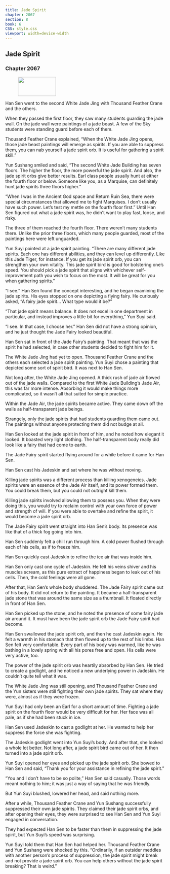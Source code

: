 ```yaml
---
title: Jade Spirit
chapter: 2067
section: 8
book: 6
CSS: style.css
viewport: width=device-width
---
```


## Jade Spirit

### Chapter 2067

<figure>
	<img src="../Images/gem.gif" alt="" id="gem" width="120" height="60" />
</figure>

Han Sen went to the second White Jade Jing with Thousand Feather Crane and the others.

When they passed the first floor, they saw many students guarding the jade wall. On the jade wall were paintings of a jade beast. A few of the Sky students were standing guard before each of them.

Thousand Feather Crane explained, “When the White Jade Jing opens, those jade beast paintings will emerge as spirits. If you are able to suppress them, you can nab yourself a jade spirit orb. It is useful for gathering a spirit skill.”

Yun Sushang smiled and said, “The second White Jade Building has seven floors. The higher the floor, the more powerful the jade spirit. And also, the jade spirit orbs give better results. Earl class people usually hunt at either the fourth floor or below. Someone like you, as a Marquise, can definitely hunt jade spirits three floors higher.”

“When I was in the Ancient God space and Return Ruin Sea, there were special circumstances that allowed me to fight Marquises. I don’t usually have such power. Let’s test my mettle on the fourth floor first.” Until Han Sen figured out what a jade spirit was, he didn’t want to play fast, loose, and risky.

The three of them reached the fourth floor. There weren’t many students there. Unlike the prior three floors, which many people guarded, most of the paintings here were left unguarded.

Yun Suyi pointed at a jade spirit painting. “There are many different jade spirits. Each one has different abilities, and they can level up differently. Like this Jade Tiger, for instance. If you get its jade spirit orb, you can strengthen your own vitality. This jade spirit bird is good for bolstering one’s speed. You should pick a jade spirit that aligns with whichever self-improvement path you wish to focus on the most. It will be great for you when gathering spirits.”

“I see.” Han Sen found the concept interesting, and he began examining the jade spirits. His eyes stopped on one depicting a flying fairy. He curiously asked, “A fairy jade spirit… What type would it be?”

“That jade spirit means balance. It does not excel in one department in particular, and instead improves a little bit for everything,” Yun Suyi said.

“I see. In that case, I choose her.” Han Sen did not have a strong opinion, and he just thought the Jade Fairy looked beautiful.

Han Sen sat in front of the Jade Fairy’s painting. That meant that was the spirit he had selected, in case other students decided to fight him for it.

The White Jade Jing had yet to open. Thousand Feather Crane and the others each selected a jade spirit painting. Yun Suyi chose a painting that depicted some sort of spirit bird. It was next to Han Sen.

Not long after, the White Jade Jing opened. A thick rush of jade air flowed out of the jade walls. Compared to the first White Jade Building’s Jade Air, this was far more intense. Absorbing it would make things more complicated, so it wasn’t all that suited for simple practice.

Within the Jade Air, the jade spirits became active. They came down off the walls as half-transparent jade beings.

Strangely, only the jade spirits that had students guarding them came out. The paintings without anyone protecting them did not budge at all.

Han Sen looked at the jade spirit in front of him, and he noted how elegant it looked. It boasted very light clothing. The half-transparent body really did look like a fairy that had come to earth.

The Jade Fairy spirit started flying around for a while before it came for Han Sen.

Han Sen cast his Jadeskin and sat where he was without moving.

Killing jade spirits was a different process than killing xenogeneics. Jade spirits were an essence of the Jade Air itself, and its power formed them. You could break them, but you could not outright kill them.

Killing jade spirits involved allowing them to possess you. When they were doing this, you would try to reclaim control with your own force of power and strength of will. If you were able to overtake and refine the spirit, it would become a jade spirit orb.

The Jade Fairy spirit went straight into Han Sen’s body. Its presence was like that of a thick fog going into him.

Han Sen suddenly felt a chill run through him. A cold power flushed through each of his cells, as if to freeze him.

Han Sen quickly cast Jadeskin to refine the ice air that was inside him.

Han Sen only cast one cycle of Jadeskin. He felt his veins shiver and his muscles scream, as this pure extract of happiness began to leak out of his cells. Then, the cold feelings were all gone.

After that, Han Sen’s whole body shuddered. The Jade Fairy spirit came out of his body. It did not return to the painting. It became a half-transparent jade stone that was around the same size as a thumbnail. It floated directly in front of Han Sen.

Han Sen picked up the stone, and he noted the presence of some fairy jade air around it. It must have been the jade spirit orb the Jade Fairy spirit had become.

Han Sen swallowed the jade spirit orb, and then he cast Jadeskin again. He felt a warmth in his stomach that then flowed up to the rest of his limbs. Han Sen felt very comfortable. Every part of his body was warmed, like he was bathing in a lovely spring with all his pores free and open. His cells were very active, too.

The power of the jade spirit orb was heartily absorbed by Han Sen. He tried to create a godlight, and he noticed a new underlying power in Jadeskin. He couldn’t quite tell what it was.

The White Jade Jing was still opening, and Thousand Feather Crane and the Yun sisters were still fighting their own jade spirits. They sat where they were, almost as if they were frozen.

Yun Suyi had only been an Earl for a short amount of time. Fighting a jade spirit on the fourth floor would be very difficult for her. Her face was all pale, as if she had been stuck in ice.

Han Sen used Jadeskin to cast a godlight at her. He wanted to help her suppress the force she was fighting.

The Jadeskin godlight went into Yun Suyi’s body. And after that, she looked a whole lot better. Not long after, a jade spirit bird came out of her. It then turned into a jade spirit orb.

Yun Suyi opened her eyes and picked up the jade spirit orb. She bowed to Han Sen and said, “Thank you for your assistance in refining the jade spirit.”

“You and I don’t have to be so polite,” Han Sen said casually. Those words meant nothing to him; it was just a way of saying that he was friendly.

But Yun Suyi blushed, lowered her head, and said nothing more.

After a while, Thousand Feather Crane and Yun Sushang successfully suppressed their own jade spirits. They claimed their jade spirit orbs, and after opening their eyes, they were surprised to see Han Sen and Yun Suyi engaged in conversation.

They had expected Han Sen to be faster than them in suppressing the jade spirit, but Yun Suyi’s speed was surprising.

Yun Suyi told them that Han Sen had helped her. Thousand Feather Crane and Yun Sushang were shocked by this. “Ordinarily, if an outsider meddles with another person’s process of suppression, the jade spirit might break and not provide a jade spirit orb. You can help others without the jade spirit breaking? That is weird.”